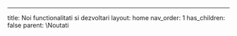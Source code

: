 ---
title: Noi functionalitati si dezvoltari
layout: home
nav_order: 1
has_children: false
parent: \Noutati